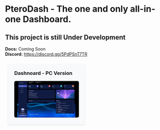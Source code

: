 # PteroDash - The one and only all-in-one Dashboard.
## This project is still Under Development<br>
**Docs:** Coming Soon<br>
**Discord:** https://discord.gg/5PdPSnT7TR
<!-- Card Container -->
<div style="display: flex; flex-wrap: wrap;">
  
  <!-- Card for PC Version -->
  <div style="flex: 0 0 100%; max-width: 50%; padding: 10px;">
    <!-- Card Content -->
    <div style="background-color: #f8f9fa; padding: 20px; border-radius: 5px; box-shadow: 0 2px 4px rgba(0,0,0,0.1);">
      <!-- Card Title -->
      <h3 style="margin-top: 0;">Dashnoard - PC Version</h3>
      <!-- Card Image -->
      <img src="https://github.com/NicoRuizDev/web-assets/blob/main/PteroDash/gallery1.gif?raw=true" alt="Card Image - PC Version" style="width: 100%; max-height: 200px; object-fit: cover; border-radius: 5px;">
    </div>
  </div>
</div>
